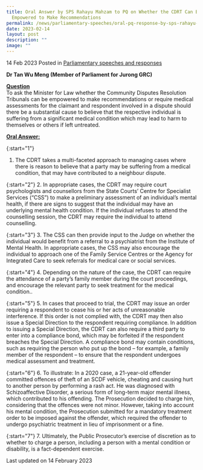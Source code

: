 ```yaml
---
title: Oral Answer by SPS Rahayu Mahzam to PQ on Whether the CDRT Can Be
  Empowered to Make Recommendations
permalink: /news/parliamentary-speeches/oral-pq-response-by-sps-rahayu-mahzam-on-cdrt/
date: 2023-02-14
layout: post
description: ""
image: ""
---
```

14 Feb 2023 Posted in [Parliamentary speeches and responses](/news/parliamentary-speeches) 

**Dr Tan Wu Meng (Member of Parliament for Jurong GRC)** 

**<b><u>Question</u></b>** 
<br>To ask the Minister for Law whether the Community Disputes Resolution Tribunals can be empowered to make recommendations or require medical assessments for the claimant and respondent involved in a dispute should there be a substantial cause to believe that the respective individual is suffering from a significant
medical condition which may lead to harm to themselves or others if left untreated.

**<b><u>Oral Answer:</u></b>** 

{:start="1"} 
1.  The CDRT takes a multi-faceted approach to managing cases where there is reason to believe that a party may be suffering from a medical condition, that may have contributed to a neighbour dispute.

{:start="2"} 
2.  In appropriate cases, the CDRT may require court psychologists and counsellors from the State Courts’ Centre for Specialist Services (“CSS”) to make a preliminary assessment of an individual’s mental
health, if there are signs to suggest that the individual may have an underlying mental health condition. If the individual refuses to attend the counselling session, the CDRT may require the individual to attend counselling.

{:start="3"} 
3.  The CSS can then provide input to the Judge on whether the individual would benefit from a referral to a psychiatrist from the Institute of Mental Health. In appropriate cases, the CSS may also encourage the individual to approach one of the Family Service Centres or the Agency for Integrated Care to seek referrals for medical care or social services.
 
{:start="4"} 
4.  Depending on the nature of the case, the CDRT can require the attendance of a party’s family member during the court proceedings, and encourage the relevant party to seek treatment for the medical condition..

{:start="5"} 
5.  In cases that proceed to trial, the CDRT may issue an order requiring a respondent to cease his or her acts of unreasonable interference. If this order is not complied with, the CDRT may then also issue a Special Direction to the respondent requiring compliance. In addition to issuing a Special Direction, the CDRT can also require a third party to enter into a compliance bond, which may be forfeited if the respondent breaches the Special Direction. A compliance bond may contain conditions, such as requiring the person who put up the bond –
for example, a family member of the respondent – to ensure that the respondent undergoes medical assessment and treatment.

{:start="6"} 
6.  To illustrate: In a 2020 case, a 21-year-old offender committed offences of theft of an SCDF vehicle, cheating and causing hurt to another person by performing a rash act. He was diagnosed with Schizoaffective Disorder, a serious form of long-term major mental illness, which contributed to his offending. The Prosecution decided to charge him, considering that the offences were not minor. However, taking into account his mental condition, the Prosecution submitted for a mandatory treatment order to be imposed against the offender, which required the offender to undergo psychiatric treatment in lieu of imprisonment or a fine.

{:start="7"} 
7.  Ultimately, the Public Prosecutor’s exercise of discretion as to whether to charge a person, including a person with a mental condition or disability, is a fact-dependent exercise.

<p class="right-side-updated">Last updated on 14 February 2023</p>